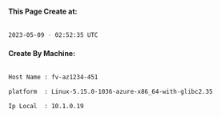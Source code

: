 
   
#### This Page Create at:

```bash

2023-05-09 - 02:52:35 UTC

```

#### Create By Machine:

```bash

Host Name : fv-az1234-451

platform  : Linux-5.15.0-1036-azure-x86_64-with-glibc2.35

Ip Local  : 10.1.0.19

```

